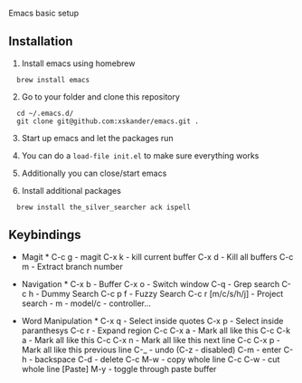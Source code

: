 Emacs basic setup

## Installation

1. Install emacs using homebrew
  ```
    brew install emacs
  ```

2. Go to your folder and clone this repository
  ```
    cd ~/.emacs.d/
    git clone git@github.com:xskander/emacs.git .
  ```

3. Start up emacs and let the packages run
  1. You can do a ```load-file init.el``` to make sure everything works
  1. Additionally you can close/start emacs

4. Install additional packages
  ```
    brew install the_silver_searcher ack ispell
  ```

## Keybindings

* Magit *
C-c g - magit
C-x k - kill current buffer
C-x d - Kill all buffers
C-c m - Extract branch number

* Navigation *
C-x b - Buffer
C-x o - Switch window
C-q - Grep search
C-c h - Dummy Search
C-c p f - Fuzzy Search
C-c r [m/c/s/h/j] - Project search - m - model/c - controller...

* Word Manipulation *
C-x q - Select inside quotes
C-x p - Select inside paranthesys
C-c r - Expand region
C-c C-x a - Mark all like this
C-c C-k a - Mark all like this
C-c C-x n - Mark all like this next line
C-c C-x p - Mark all like this previous line
C-_ - undo (C-z - disabled)
C-m - enter
C-h - backspace
C-d - delete
C-c M-w - copy whole line
C-c C-w - cut whole line
[Paste] M-y - toggle through paste buffer
